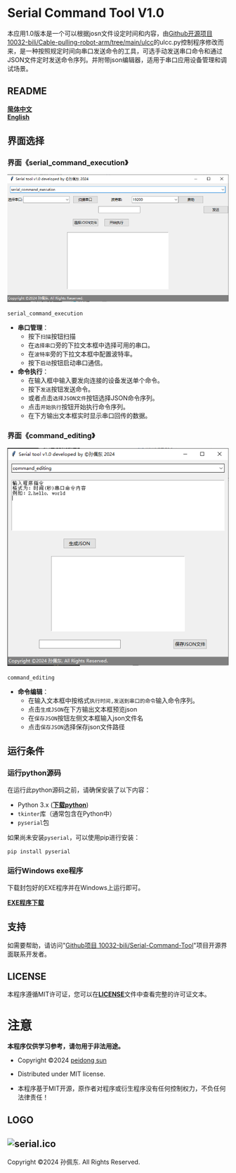 # Serial Command Tool V1.0

本应用1.0版本是一个可以根据josn文件设定时间和内容，由[Github开源项目 10032-bili/Cable-pulling-robot-arm/tree/main/ulcc](https://github.com/10032-bili/Cable-pulling-robot-arm/tree/main/ulcc)的ulcc.py控制程序修改而来，是一种按照规定时间向串口发送命令的工具，可选手动发送串口命令和通过JSON文件定时发送命令序列。并附带json编辑器，适用于串口应用设备管理和调试场景。

## README
[**简体中文**](README.md)     
 [**English**](README_en.md)
## 界面选择
### 界面《serial_command_execution》
![serial_command_execution img](img/serial_command_execution.png)

`serial_command_execution`
- **串口管理**：
  - 按下`扫描`按钮扫描
  - 在`选择串口`旁的下拉文本框中选择可用的串口。
  - 在`波特率`旁的下拉文本框中配置波特率。
  - 按下`启动`按钮启动串口通信。
- **命令执行**：
  - 在输入框中输入要发向连接的设备发送单个命令。
  - 按下`发送`按钮发送命令。
  - 或者点击`选择JSON文件`按钮选择JSON命令序列。
  - 点击`开始执行`按钮开始执行命令序列。
  - 在下方输出文本框实时显示串口回传的数据。
### 界面《command_editing》
![command_editing img](img/command_editing.png)

  `command_editing`
- **命令编辑**：
  - 在输入文本框中按格式`执行时间,发送到串口的命令`输入命令序列。
  - 点击`生成JSON`在下方输出文本框预览json
  - 在`保存JSON`按钮左侧文本框输入json文件名
  - 点击`保存JSON`选择保存json文件路径

## 运行条件

### 运行python源码

在运行此python源码之前，请确保安装了以下内容：
- Python 3.x ([**下载python**](https://www.python.org/downloads/))
- `tkinter`库（通常包含在Python中）
- `pyserial`包

如果尚未安装`pyserial`，可以使用pip进行安装：

```bash
pip install pyserial
```
### 运行Windows exe程序
下载封包好的EXE程序并在Windows上运行即可。

[**EXE程序下载**](https://github.com/10032-bili/Serial-Command-Tool/releases/download/V1.0/Serial_Command_Tool.exe)

## 支持
  如需要帮助，请访问"[Github项目 10032-bili/Serial-Command-Tool](https://github.com/10032-bili/Serial-Command-Tool)"项目开源界面联系开发者。
## LICENSE
本程序遵循MIT许可证，您可以在[**LICENSE**](LICENSE)文件中查看完整的许可证文本。


# 注意
**本程序仅供学习参考，请勿用于非法用途。**

* Copyright ©2024 [peidong sun](https://github.com/10032-bili)
* Distributed under MIT license.

* 本程序基于MIT开源，原作者对程序或衍生程序没有任何控制权力，不负任何法律责任！
## LOGO
![serial.ico](img/serial.ico)
---
Copyright ©2024 孙佩东. All Rights Reserved.
